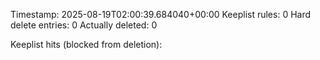 Timestamp: 2025-08-19T02:00:39.684040+00:00
Keeplist rules: 0
Hard delete entries: 0
Actually deleted: 0

Keeplist hits (blocked from deletion):
